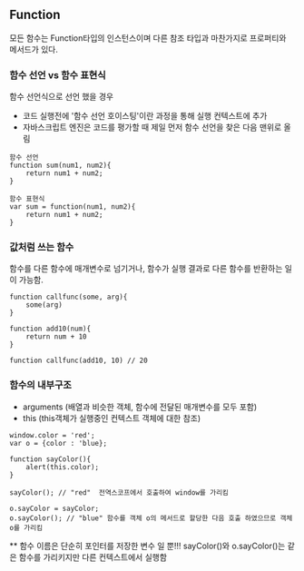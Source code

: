 ##  Function

모든 함수는 Function타입의 인스턴스이며 다른 참조 타입과 마찬가지로 프로퍼티와 메서드가 있다.

### 함수 선언 vs 함수 표현식

함수 선언식으로 선언 했을 경우
- 코드 실행전에 '함수 선언 호이스팅'이란 과정을 통해 실행 컨텍스트에 추가
- 자바스크립트 엔진은 코드를 평가할 때 제일 먼저 함수 선언을 찾은 다음 맨위로 올림

```
함수 선언
function sum(num1, num2){
    return num1 + num2;
}

함수 표현식
var sum = function(num1, num2){
    return num1 + num2;
}
```

### 값처럼 쓰는 함수

함수를 다른 함수에 매개변수로 넘기거나, 함수가 실행 결과로 다른 함수를 반환하는 일이 가능함.

```
function callfunc(some, arg){
    some(arg)
}

function add10(num){
    return num + 10
}

function callfunc(add10, 10) // 20

```

### 함수의 내부구조

- arguments (배열과 비슷한 객체, 함수에 전달된 매개변수를 모두 포함)
- this (this객체가 실행중인 컨텍스트 객체에 대한 참조)

```
window.color = 'red';
var o = {color : 'blue};

function sayColor(){
    alert(this.color);
}

sayColor(); // "red"  전역스코프에서 호출하여 window를 가리킴

o.sayColor = sayColor; 
o.sayColor(); // "blue" 함수를 객체 o의 메서드로 할당한 다음 호출 하였으므로 객체 o를 가리킴 
```

** 함수 이름은 단순히 포인터를 저장한 변수 일 뿐!!! sayColor()와 o.sayColor()는 같은 함수를 가리키지만 다른 컨텍스트에서 실행함